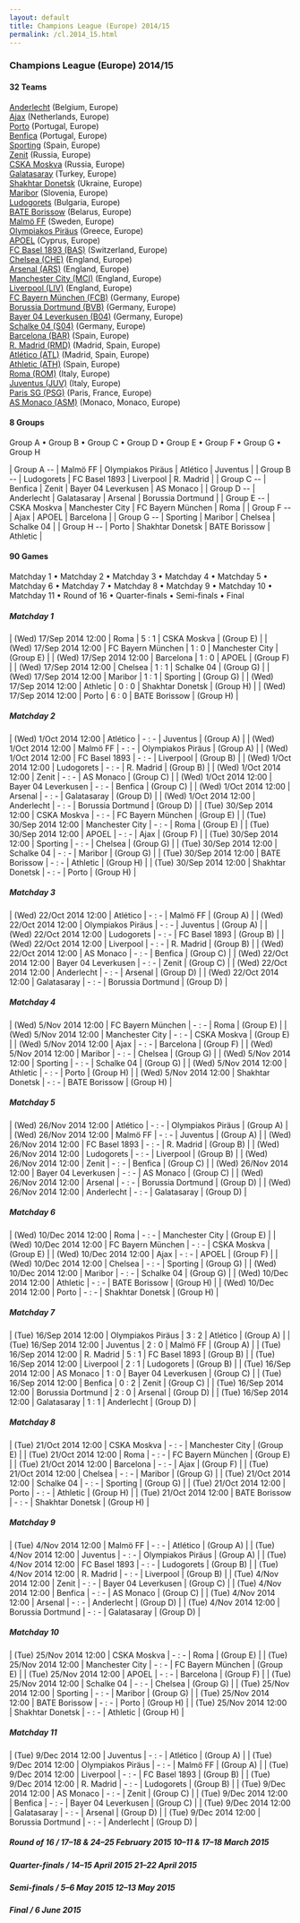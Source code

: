 ```yaml
---
layout: default
title: Champions League (Europe) 2014/15
permalink: /cl.2014_15.html
---
```




### Champions League (Europe) 2014/15


#### 32 Teams


[Anderlecht](be.html#anderlecht)  (Belgium, Europe) <br>
[Ajax](nl.html#ajax)  (Netherlands, Europe) <br>
[Porto](pt.html#porto)  (Portugal, Europe) <br>
[Benfica](pt.html#benfica)  (Portugal, Europe) <br>
[Sporting](es.html#sporting)  (Spain, Europe) <br>
[Zenit](ru.html#zenit)  (Russia, Europe) <br>
[CSKA Moskva](ru.html#moskva)  (Russia, Europe) <br>
[Galatasaray](tr.html#galatasaray)  (Turkey, Europe) <br>
[Shakhtar Donetsk](ua.html#donezk)  (Ukraine, Europe) <br>
[Maribor](si.html#maribor)  (Slovenia, Europe) <br>
[Ludogorets](bg.html#ludogorets)  (Bulgaria, Europe) <br>
[BATE Borissow](by.html#borissow)  (Belarus, Europe) <br>
[Malmö FF](se.html#malmoe)  (Sweden, Europe) <br>
[Olympiakos Piräus](gr.html#olympiacos)  (Greece, Europe) <br>
[APOEL](cy.html#apoel)  (Cyprus, Europe) <br>
[FC Basel 1893 (BAS)](ch.html#basel)  (Switzerland, Europe) <br>
[Chelsea (CHE)](eng.html#chelsea)  (England, Europe) <br>
[Arsenal (ARS)](eng.html#arsenal)  (England, Europe) <br>
[Manchester City (MCI)](eng.html#mancity)  (England, Europe) <br>
[Liverpool (LIV)](eng.html#liverpool)  (England, Europe) <br>
[FC Bayern München (FCB)](de.html#bayern)  (Germany, Europe) <br>
[Borussia Dortmund (BVB)](de.html#dortmund)  (Germany, Europe) <br>
[Bayer 04 Leverkusen (B04)](de.html#leverkusen)  (Germany, Europe) <br>
[Schalke 04 (S04)](de.html#schalke)  (Germany, Europe) <br>
[Barcelona (BAR)](es.html#barcelona)  (Spain, Europe) <br>
[R. Madrid (RMD)](es.html#madrid)  (Madrid, Spain, Europe) <br>
[Atlético (ATL)](es.html#atletico)  (Madrid, Spain, Europe) <br>
[Athletic (ATH)](es.html#athletic)  (Spain, Europe) <br>
[Roma (ROM)](it.html#roma)  (Italy, Europe) <br>
[Juventus (JUV)](it.html#juventus)  (Italy, Europe) <br>
[Paris SG (PSG)](fr.html#paris)  (Paris, France, Europe) <br>
[AS Monaco (ASM)](mc.html#monaco)  (Monaco, Monaco, Europe) <br>




#### 8 Groups

 Group A •  Group B •  Group C •  Group D •  Group E •  Group F •  Group G •  Group H

| Group A --  | Malmö FF  | Olympiakos Piräus  | Atlético  | Juventus  |
| Group B --  | Ludogorets  | FC Basel 1893  | Liverpool  | R. Madrid  |
| Group C --  | Benfica  | Zenit  | Bayer 04 Leverkusen  | AS Monaco  |
| Group D --  | Anderlecht  | Galatasaray  | Arsenal  | Borussia Dortmund  |
| Group E --  | CSKA Moskva  | Manchester City  | FC Bayern München  | Roma  |
| Group F --  | Ajax  | APOEL  | Barcelona  |
| Group G --  | Sporting  | Maribor  | Chelsea  | Schalke 04  |
| Group H --  | Porto  | Shakhtar Donetsk  | BATE Borissow  | Athletic  |

 



#### 90 Games

 Matchday 1 •  Matchday 2 •  Matchday 3 •  Matchday 4 •  Matchday 5 •  Matchday 6 •  Matchday 7 •  Matchday 8 •  Matchday 9 •  Matchday 10 •  Matchday 11 •  Round of 16 •  Quarter-finals •  Semi-finals •  Final



##### Matchday 1 


| (Wed) 17/Sep 2014 12:00 | Roma | 5 : 1 | CSKA Moskva | (Group E) |
| (Wed) 17/Sep 2014 12:00 | FC Bayern München | 1 : 0 | Manchester City | (Group E) |
| (Wed) 17/Sep 2014 12:00 | Barcelona | 1 : 0 | APOEL | (Group F) |
| (Wed) 17/Sep 2014 12:00 | Chelsea | 1 : 1 | Schalke 04 | (Group G) |
| (Wed) 17/Sep 2014 12:00 | Maribor | 1 : 1 | Sporting | (Group G) |
| (Wed) 17/Sep 2014 12:00 | Athletic | 0 : 0 | Shakhtar Donetsk | (Group H) |
| (Wed) 17/Sep 2014 12:00 | Porto | 6 : 0 | BATE Borissow | (Group H) |

##### Matchday 2 


| (Wed) 1/Oct 2014 12:00 | Atlético | - : - | Juventus | (Group A) |
| (Wed) 1/Oct 2014 12:00 | Malmö FF | - : - | Olympiakos Piräus | (Group A) |
| (Wed) 1/Oct 2014 12:00 | FC Basel 1893 | - : - | Liverpool | (Group B) |
| (Wed) 1/Oct 2014 12:00 | Ludogorets | - : - | R. Madrid | (Group B) |
| (Wed) 1/Oct 2014 12:00 | Zenit | - : - | AS Monaco | (Group C) |
| (Wed) 1/Oct 2014 12:00 | Bayer 04 Leverkusen | - : - | Benfica | (Group C) |
| (Wed) 1/Oct 2014 12:00 | Arsenal | - : - | Galatasaray | (Group D) |
| (Wed) 1/Oct 2014 12:00 | Anderlecht | - : - | Borussia Dortmund | (Group D) |
| (Tue) 30/Sep 2014 12:00 | CSKA Moskva | - : - | FC Bayern München | (Group E) |
| (Tue) 30/Sep 2014 12:00 | Manchester City | - : - | Roma | (Group E) |
| (Tue) 30/Sep 2014 12:00 | APOEL | - : - | Ajax | (Group F) |
| (Tue) 30/Sep 2014 12:00 | Sporting | - : - | Chelsea | (Group G) |
| (Tue) 30/Sep 2014 12:00 | Schalke 04 | - : - | Maribor | (Group G) |
| (Tue) 30/Sep 2014 12:00 | BATE Borissow | - : - | Athletic | (Group H) |
| (Tue) 30/Sep 2014 12:00 | Shakhtar Donetsk | - : - | Porto | (Group H) |

##### Matchday 3 


| (Wed) 22/Oct 2014 12:00 | Atlético | - : - | Malmö FF | (Group A) |
| (Wed) 22/Oct 2014 12:00 | Olympiakos Piräus | - : - | Juventus | (Group A) |
| (Wed) 22/Oct 2014 12:00 | Ludogorets | - : - | FC Basel 1893 | (Group B) |
| (Wed) 22/Oct 2014 12:00 | Liverpool | - : - | R. Madrid | (Group B) |
| (Wed) 22/Oct 2014 12:00 | AS Monaco | - : - | Benfica | (Group C) |
| (Wed) 22/Oct 2014 12:00 | Bayer 04 Leverkusen | - : - | Zenit | (Group C) |
| (Wed) 22/Oct 2014 12:00 | Anderlecht | - : - | Arsenal | (Group D) |
| (Wed) 22/Oct 2014 12:00 | Galatasaray | - : - | Borussia Dortmund | (Group D) |

##### Matchday 4 


| (Wed) 5/Nov 2014 12:00 | FC Bayern München | - : - | Roma | (Group E) |
| (Wed) 5/Nov 2014 12:00 | Manchester City | - : - | CSKA Moskva | (Group E) |
| (Wed) 5/Nov 2014 12:00 | Ajax | - : - | Barcelona | (Group F) |
| (Wed) 5/Nov 2014 12:00 | Maribor | - : - | Chelsea | (Group G) |
| (Wed) 5/Nov 2014 12:00 | Sporting | - : - | Schalke 04 | (Group G) |
| (Wed) 5/Nov 2014 12:00 | Athletic | - : - | Porto | (Group H) |
| (Wed) 5/Nov 2014 12:00 | Shakhtar Donetsk | - : - | BATE Borissow | (Group H) |

##### Matchday 5 


| (Wed) 26/Nov 2014 12:00 | Atlético | - : - | Olympiakos Piräus | (Group A) |
| (Wed) 26/Nov 2014 12:00 | Malmö FF | - : - | Juventus | (Group A) |
| (Wed) 26/Nov 2014 12:00 | FC Basel 1893 | - : - | R. Madrid | (Group B) |
| (Wed) 26/Nov 2014 12:00 | Ludogorets | - : - | Liverpool | (Group B) |
| (Wed) 26/Nov 2014 12:00 | Zenit | - : - | Benfica | (Group C) |
| (Wed) 26/Nov 2014 12:00 | Bayer 04 Leverkusen | - : - | AS Monaco | (Group C) |
| (Wed) 26/Nov 2014 12:00 | Arsenal | - : - | Borussia Dortmund | (Group D) |
| (Wed) 26/Nov 2014 12:00 | Anderlecht | - : - | Galatasaray | (Group D) |

##### Matchday 6 


| (Wed) 10/Dec 2014 12:00 | Roma | - : - | Manchester City | (Group E) |
| (Wed) 10/Dec 2014 12:00 | FC Bayern München | - : - | CSKA Moskva | (Group E) |
| (Wed) 10/Dec 2014 12:00 | Ajax | - : - | APOEL | (Group F) |
| (Wed) 10/Dec 2014 12:00 | Chelsea | - : - | Sporting | (Group G) |
| (Wed) 10/Dec 2014 12:00 | Maribor | - : - | Schalke 04 | (Group G) |
| (Wed) 10/Dec 2014 12:00 | Athletic | - : - | BATE Borissow | (Group H) |
| (Wed) 10/Dec 2014 12:00 | Porto | - : - | Shakhtar Donetsk | (Group H) |

##### Matchday 7 


| (Tue) 16/Sep 2014 12:00 | Olympiakos Piräus | 3 : 2 | Atlético | (Group A) |
| (Tue) 16/Sep 2014 12:00 | Juventus | 2 : 0 | Malmö FF | (Group A) |
| (Tue) 16/Sep 2014 12:00 | R. Madrid | 5 : 1 | FC Basel 1893 | (Group B) |
| (Tue) 16/Sep 2014 12:00 | Liverpool | 2 : 1 | Ludogorets | (Group B) |
| (Tue) 16/Sep 2014 12:00 | AS Monaco | 1 : 0 | Bayer 04 Leverkusen | (Group C) |
| (Tue) 16/Sep 2014 12:00 | Benfica | 0 : 2 | Zenit | (Group C) |
| (Tue) 16/Sep 2014 12:00 | Borussia Dortmund | 2 : 0 | Arsenal | (Group D) |
| (Tue) 16/Sep 2014 12:00 | Galatasaray | 1 : 1 | Anderlecht | (Group D) |

##### Matchday 8 


| (Tue) 21/Oct 2014 12:00 | CSKA Moskva | - : - | Manchester City | (Group E) |
| (Tue) 21/Oct 2014 12:00 | Roma | - : - | FC Bayern München | (Group E) |
| (Tue) 21/Oct 2014 12:00 | Barcelona | - : - | Ajax | (Group F) |
| (Tue) 21/Oct 2014 12:00 | Chelsea | - : - | Maribor | (Group G) |
| (Tue) 21/Oct 2014 12:00 | Schalke 04 | - : - | Sporting | (Group G) |
| (Tue) 21/Oct 2014 12:00 | Porto | - : - | Athletic | (Group H) |
| (Tue) 21/Oct 2014 12:00 | BATE Borissow | - : - | Shakhtar Donetsk | (Group H) |

##### Matchday 9 


| (Tue) 4/Nov 2014 12:00 | Malmö FF | - : - | Atlético | (Group A) |
| (Tue) 4/Nov 2014 12:00 | Juventus | - : - | Olympiakos Piräus | (Group A) |
| (Tue) 4/Nov 2014 12:00 | FC Basel 1893 | - : - | Ludogorets | (Group B) |
| (Tue) 4/Nov 2014 12:00 | R. Madrid | - : - | Liverpool | (Group B) |
| (Tue) 4/Nov 2014 12:00 | Zenit | - : - | Bayer 04 Leverkusen | (Group C) |
| (Tue) 4/Nov 2014 12:00 | Benfica | - : - | AS Monaco | (Group C) |
| (Tue) 4/Nov 2014 12:00 | Arsenal | - : - | Anderlecht | (Group D) |
| (Tue) 4/Nov 2014 12:00 | Borussia Dortmund | - : - | Galatasaray | (Group D) |

##### Matchday 10 


| (Tue) 25/Nov 2014 12:00 | CSKA Moskva | - : - | Roma | (Group E) |
| (Tue) 25/Nov 2014 12:00 | Manchester City | - : - | FC Bayern München | (Group E) |
| (Tue) 25/Nov 2014 12:00 | APOEL | - : - | Barcelona | (Group F) |
| (Tue) 25/Nov 2014 12:00 | Schalke 04 | - : - | Chelsea | (Group G) |
| (Tue) 25/Nov 2014 12:00 | Sporting | - : - | Maribor | (Group G) |
| (Tue) 25/Nov 2014 12:00 | BATE Borissow | - : - | Porto | (Group H) |
| (Tue) 25/Nov 2014 12:00 | Shakhtar Donetsk | - : - | Athletic | (Group H) |

##### Matchday 11 


| (Tue) 9/Dec 2014 12:00 | Juventus | - : - | Atlético | (Group A) |
| (Tue) 9/Dec 2014 12:00 | Olympiakos Piräus | - : - | Malmö FF | (Group A) |
| (Tue) 9/Dec 2014 12:00 | Liverpool | - : - | FC Basel 1893 | (Group B) |
| (Tue) 9/Dec 2014 12:00 | R. Madrid | - : - | Ludogorets | (Group B) |
| (Tue) 9/Dec 2014 12:00 | AS Monaco | - : - | Zenit | (Group C) |
| (Tue) 9/Dec 2014 12:00 | Benfica | - : - | Bayer 04 Leverkusen | (Group C) |
| (Tue) 9/Dec 2014 12:00 | Galatasaray | - : - | Arsenal | (Group D) |
| (Tue) 9/Dec 2014 12:00 | Borussia Dortmund | - : - | Anderlecht | (Group D) |

##### Round of 16  / 17–18 & 24–25 February 2015   10–11 & 17–18 March 2015



##### Quarter-finals  / 14–15 April 2015   21–22 April 2015



##### Semi-finals  / 5–6 May 2015   12–13 May 2015



##### Final  / 6 June 2015



